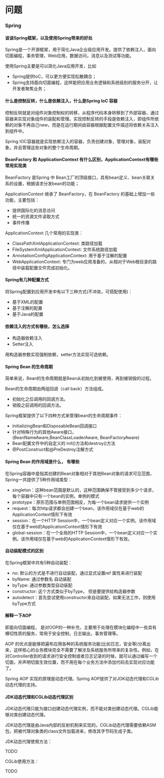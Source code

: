 # 问题

### Spring

#### 谈谈Spring框架，以及使用Spring带来的好处

Spring是一个开源框架，用于简化Java企业级应用开发。提供了依赖注入，面向切面编程，事务管理，Web应用，数据访问，消息以及测试等功能。

使用Spring主要是可以简化Java应用开发，比如

+ Spring提供IoC，可以更方便实现松散耦合；
+ Spring支持面向切面编程，这样能把应用业务逻辑和系统级别的服务分开，让开发者聚焦业务；

#### 什么是控制反转，什么是依赖注入，什么是Spring IoC 容器

控制反转就是对组件对象控制权的转移，从程序代码本身转移到了外部容器，通过容器来实现对象组件的装配和管理。实现控制反转的手段是依赖注入，即组件所依赖的对象不再自己new，而是在运行期间由容器根据配置文件描述将依赖关系注入到组件中。

Spring IOC容器就是实现依赖注入的容器，负责创建对象，管理对象，装配对象，并且管理这些对象的整个生命周期。

#### BeanFactory 和 ApplicationContext 有什么区别，ApplicationContext有哪些常用实现类

BeanFactory 是Spring 中 Bean工厂的顶级接口，具有bean定义、bean关联关系的设置，根据请求分发bean的功能；

ApplicationContext 继承了 BeanFactory，在 BeanFactory 的基础上增加一些功能，主要包括：

+ 提供国际化的消息访问
+ 统一的资源文件读取方式
+ 事件传播

ApplicationContext 几个常用的实现类：

+ ClassPathXmlApplicationContext: 类路径加载
+ FileSystemXmlApplicationContext: 文件系统路径加载
+ AnnotationConfigApplicationContext: 用于基于注解的配置
+ WebApplicationContext: 专门为web应用准备的，从相对于Web根目录的路径中装载配置文件完成初始化。

#### Spring有几种配置方式

将Spring配置到应用开发中有以下三种方式(不冲突，可搭配使用)：

+ 基于XML的配置
+ 基于注解的配置
+ 基于Java的配置

#### 依赖注入的方式有哪些，怎么选择

+ 构造器依赖注入
+ Setter注入

用构造器参数实现强制依赖，setter方法实现可选依赖。

#### Spring Bean 的生命周期

简单来说，Bean的生命周期就是Bean从初始化到被使用，再到被销毁的过程。

Bean的生命周期由两组回调（call back）方法组成。

+ 初始化之后调用的回调方法。
+ 销毁之前调用的回调方法。

Spring框架提供了以下四种方式来管理bean的生命周期事件：

+ InitializingBean和DisposableBean回调接口
+ 针对特殊行为的其他Aware接口，(BeanNameAware,BeanClassLoaderAware, BeanFactoryAware)
+ Bean配置文件中的自定义的 init()方法和destroy()方法
+ @PostConstruct和@PreDestroy注解方式

#### Spring Bean 的作用域是什么， 有哪些

在Spring容器中是指其创建的Bean对象相对于其他Bean对象的请求可见范围，Spring一共提供了5种作用域类型：

+ singleton：这种bean范围是默认的，这种范围确保不管接受到多少个请求，每个容器中只有一个bean的实例，单例的模式
+ prototype：原形范围与单例范围相反，为每一个bean请求提供一个实例
+ request：每次http请求都会创建一个bean，该作用域仅在基于web的ApplicationContext情形下有效
+ session：在一个HTTP Session中，一个bean定义对应一个实例。该作用域仅在基于web的ApplicationContext情形下有效
+ global-session：在一个全局的HTTP Session中，一个bean定义对应一个实例。该作用域仅在基于web的ApplicationContext情形下有效。

#### 自动装配模式的区别

在Spring框架中共有5种自动装配：

+ no: 默认的方式是不进行自动装配，通过显式设置ref 属性来进行装配
+ byName: 通过参数名 自动装配
+ byType: 通过参数类型自动装配
+ constructor: 这个方式类似于byType， 但是要提供给构造器参数
+ autodetect：首先尝试使用constructor来自动装配，如果无法工作，则使用byType方式

#### 解释一下AOP

即面向切面编程， 是对OOP的一种补充，主要用于处理在模块化编程中一些具有横切性质的服务，常用于安全控制，日志输出，事务管理等。

AOP 的优点是能够把遍布应用各种的系统服务功能(比如日志，安全等)分离出来，这样核心的业务模块完全不需要了解涉及系统服务所带来的复杂性。例如，在对Controller收到的请求进行安全控制或者日志记录的时候，就可以通过编写一个切面，并声明切面生效位置，而不用在每个业务方法中添加代码去实现对应功能了。

Spring AOP 实现的原理是动态代理。Spring AOP提供了对JDK动态代理和CGLib动态代理的支持。

#### JDK动态代理和CGLib动态代理区别

JDK动态代理只能为接口创建动态代理实例，而不能对类创建动态代理。CGLib能够对类创建动态代理。

JDK动态代理是由Java内部的反射机制来实现的。CGLib动态代理需要依赖ASM包，把被代理对象类的class文件加载进来，修改其字节码生成子类。

JDK动态代理使用方法：

TODO

CGLib使用方法：

TODO